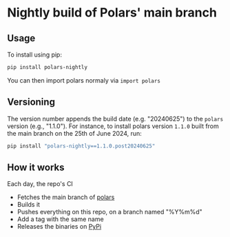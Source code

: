 # Nightly build of Polars' main branch
## Usage
To install using pip:

```bash
pip install polars-nightly
```

You can then import polars normaly via `import polars`

## Versioning
The version number appends the build date (e.g. "20240625") to the `polars` version (e.g., "1.1.0"). For instance, to install polars version `1.1.0` built from the main branch on the 25th of June 2024, run:

```bash
pip install "polars-nightly==1.1.0.post20240625"
```

## How it works

Each day, the repo's CI
* Fetches the main branch of [polars](https://github.com/pola-rs/polars)
* Builds it
* Pushes everything on this repo, on a branch named "%Y%m%d"
* Add a tag with the same name
* Releases the binaries on [PyPi](https://pypi.org/project/polars-nightly/)
